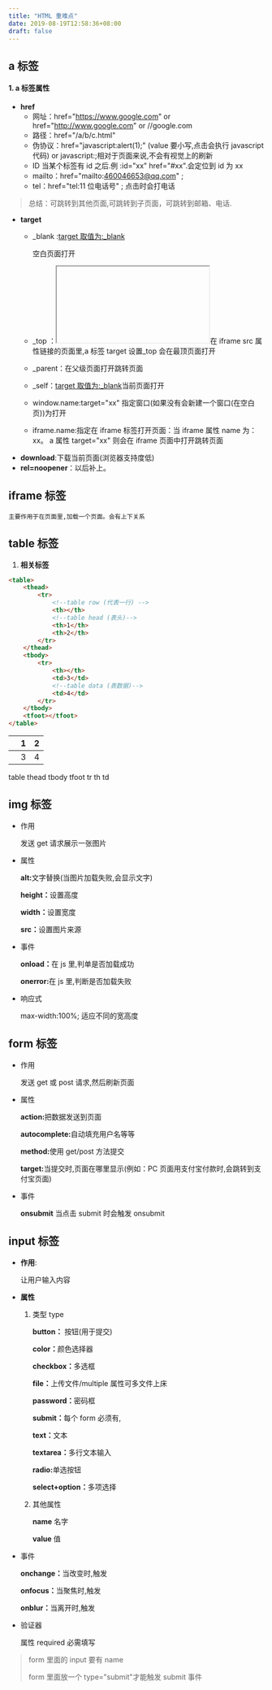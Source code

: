 ```yaml
---
title: "HTML 重难点"
date: 2019-08-19T12:58:36+08:00
draft: false
---
```


## a 标签

#### 1. a 标签属性

-   <strong>href</strong>
    -   网址：href="https://www.google.com" or href="http://www.google.com" or //google.com
    -   路径：href="/a/b/c.html"
    -   伪协议：href="javascript:alert(1);" (value 要小写,点击会执行 javascript 代码) or javascript:;相对于页面来说,不会有视觉上的刷新
    -   ID 当某个标签有 id 之后.例 :id="xx" href="#xx".会定位到 id 为 xx
    -   mailto：href="mailto:460046653@qq.com" ;
    -   tel：href="tel:11 位电话号" ; 点击时会打电话

> 总结：可跳转到其他页面,可跳转到子页面，可跳转到邮箱、电话.

-   <strong>target</strong>

    -   \_blank :<a href="//baidu.com" target="_blank">target 取值为:\_blank</a>

        空白页面打开

    -   \_top ：<iframe src=""></iframe>在 iframe src 属性链接的页面里,a 标签 target 设置\_top 会在最顶页面打开
    -   \_parent：在父级页面打开跳转页面
    -   \_self：<a href="//baidu.com" target="_self">target 取值为:\_blank</a>当前页面打开
    -   window.name:target="xx" 指定窗口(如果没有会新建一个窗口(在空白页))为打开
    -   iframe.name:指定在 iframe 标签打开页面：当 iframe 属性 name 为：xx。 a 属性 target="xx" 则会在 iframe 页面中打开跳转页面

*   <strong>download</strong>:下载当前页面(浏览器支持度低)
*   <strong>rel=noopener</strong>：以后补上。

## iframe 标签

    主要作用于在页面里,加载一个页面。会有上下关系

## table 标签

1. <strong>相关标签</strong>

```html
<table>
    <thead>
        <tr>
            <!--table row (代表一行) -->
            <th></th>
            <!--table head (表头)-->
            <th>1</th>
            <th>2</th>
        </tr>
    </thead>
    <tbody>
        <tr>
            <th></th>
            <td>3</td>
            <!--table data (表数据)-->
            <td>4</td>
        </tr>
    </tbody>
    <tfoot></tfoot>
</table>
```

<table>
    <thead>
        <tr>
            <th></th>
            <th>1</th>
            <th>2</th>
        </tr>
    </thead>
    <tbody>
        <tr>
            <th></th>
            <td>3</td>
            <td>4</td>
        </tr>
    </tbody>
    <tfoot></tfoot>
</table>

table thead tbody tfoot tr th td

## img 标签

-   作用

    发送 get 请求展示一张图片

-   属性

    <strong>alt:</strong>文字替换(当图片加载失败,会显示文字)

    <strong>height：</strong>设置高度

    <strong>width：</strong>设置宽度

    <strong>src：</strong>设置图片来源

-   事件

    <strong>onload：</strong>在 js 里,判单是否加载成功

    <strong>onerror:</strong>在 js 里,判断是否加载失败

-   响应式

    max-width:100%; 适应不同的宽高度

## form 标签

-   作用

    发送 get 或 post 请求,然后刷新页面

-   属性

    <strong>action:</strong>把数据发送到页面

    <strong>autocomplete:</strong>自动填充用户名等等

    <strong>method:</strong>使用 get/post 方法提交

    <strong>target:</strong>当提交时,页面在哪里显示(例如：PC 页面用支付宝付款时,会跳转到支付宝页面)

-   事件

    <strong>onsubmit</strong> 当点击 submit 时会触发 onsubmit

## input 标签

-   <strong>作用</strong>:

    让用户输入内容

-   <strong>属性</strong>

    1. 类型 type

        <strong>button：</strong> 按钮(用于提交)

        <strong>color：</strong>颜色选择器

        <strong>checkbox：</strong>多选框

        <strong>file：</strong>上传文件/multiple 属性可多文件上床

        <strong>password：</strong>密码框

        <strong>submit：</strong>每个 form 必须有,

        <strong>text：</strong>文本

        <strong>textarea：</strong>多行文本输入

        <strong>radio:</strong>单选按钮

        <strong>select+option：</strong>多项选择

    2. 其他属性

        <strong>name</strong> 名字

        <strong>value</strong> 值

*   事件

    <strong>onchange：</strong>当改变时,触发

    <strong>onfocus：</strong>当聚焦时,触发

    <strong>onblur：</strong>当离开时,触发

-   验证器

    属性 required 必需填写

> form 里面的 input 要有 name
>
> form 里面放一个 type="submit"才能触发 submit 事件
